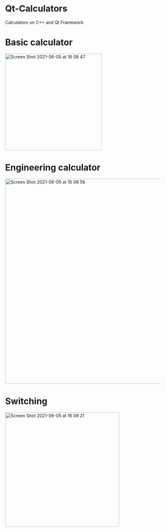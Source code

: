 # Qt-Calculators
Calculators on C++ and Qt Framework

# Basic calculator

<img width="312" alt="Screen Shot 2021-06-05 at 16 08 47" src="https://user-images.githubusercontent.com/83589564/120892745-73d84480-c618-11eb-9b0b-462bec666483.png">

# Engineering calculator

<img width="662" alt="Screen Shot 2021-06-05 at 16 08 56" src="https://user-images.githubusercontent.com/83589564/120892758-7d61ac80-c618-11eb-89d3-450ef26ad576.png">

# Switching

<img width="369" alt="Screen Shot 2021-06-05 at 16 09 21" src="https://user-images.githubusercontent.com/83589564/120892771-86eb1480-c618-11eb-8d51-8fef9fe857ca.png">
